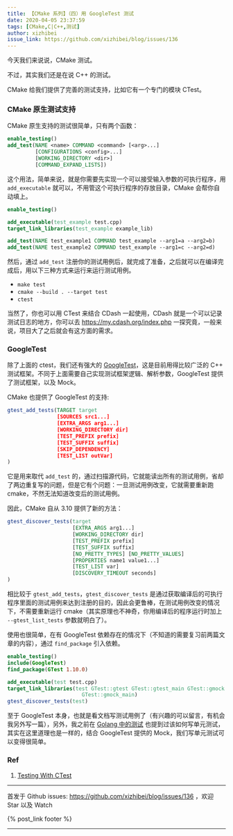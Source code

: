 ```yaml
---
title: 【CMake 系列】（四）用 GoogleTest 测试
date: 2020-04-05 23:37:59
tags: [CMake,C|C++,测试]
author: xizhibei
issue_link: https://github.com/xizhibei/blog/issues/136
---
```

<!-- en_title: cmake-4-test-with-google-test -->

今天我们来说说，CMake 测试。

不过，其实我们还是在说 C++ 的测试。

CMake 给我们提供了完善的测试支持，比如它有一个专门的模块 CTest。

### CMake 原生测试支持

CMake 原生支持的测试很简单，只有两个函数：

```cmake
enable_testing()
add_test(NAME <name> COMMAND <command> [<arg>...]
         [CONFIGURATIONS <config>...]
         [WORKING_DIRECTORY <dir>]
         [COMMAND_EXPAND_LISTS])
```

这个用法，简单来说，就是你需要先实现一个可以接受输入参数的可执行程序，用 `add_executable` 就可以，不用管这个可执行程序的存放目录，CMake 会帮你自动填上。

```cmake
enable_testing()

add_executable(test_example test.cpp)
target_link_libraries(test_example example_lib)

add_test(NAME test_example1 COMMAND test_example --arg1=a --arg2=b)
add_test(NAME test_example2 COMMAND test_example --arg1=c --arg2=d)
```

然后，通过 `add_test` 注册你的测试用例后，就完成了准备，之后就可以在编译完成后，用以下三种方式来运行来运行测试用例。

-   `make test`
-   `cmake --build . --target test`
-   `ctest`

当然了，你也可以用 CTest 来结合 CDash 一起使用，CDash 就是一个可以记录测试日志的地方，你可以去 <https://my.cdash.org/index.php> 一探究竟，一般来说，项目大了之后就会有这方面的需求。

### GoogleTest

除了上面的 ctest，我们还有强大的 [GoogleTest](https://github.com/google/googletest)，这是目前用得比较广泛的 C++ 测试框架。不同于上面需要自己实现测试框架逻辑、解析参数，GoogleTest 提供了测试框架，以及 Mock。

CMake 也提供了 GoogleTest 的支持:

```cmake
gtest_add_tests(TARGET target
                [SOURCES src1...]
                [EXTRA_ARGS arg1...]
                [WORKING_DIRECTORY dir]
                [TEST_PREFIX prefix]
                [TEST_SUFFIX suffix]
                [SKIP_DEPENDENCY]
                [TEST_LIST outVar]
)
```

它是用来取代 `add_test` 的，通过扫描源代码，它就能读出所有的测试用例，省却了两边重复写的问题，但是它有个问题：一旦测试用例改变，它就需要重新跑 cmake，不然无法知道改变后的测试用例。

因此，CMake 自从 3.10 提供了新的方法：

```cmake
gtest_discover_tests(target
                     [EXTRA_ARGS arg1...]
                     [WORKING_DIRECTORY dir]
                     [TEST_PREFIX prefix]
                     [TEST_SUFFIX suffix]
                     [NO_PRETTY_TYPES] [NO_PRETTY_VALUES]
                     [PROPERTIES name1 value1...]
                     [TEST_LIST var]
                     [DISCOVERY_TIMEOUT seconds]
)
```

相比较于 `gtest_add_tests`，`gtest_discover_tests` 是通过获取编译后的可执行程序里面的测试用例来达到注册的目的，因此会更鲁棒，在测试用例改变的情况下，不需要重新运行 cmake（其实原理也不神奇，你用编译后的程序运行时加上 `--gtest_list_tests` 参数就明白了）。

使用也很简单，在有 GoogleTest 依赖存在的情况下（不知道的需要复习前两篇文章的内容），通过 `find_package` 引入依赖。

```cmake
enable_testing()
include(GoogleTest)
find_package(GTest 1.10.0)

add_executable(test test.cpp)
target_link_libraries(test GTest::gtest GTest::gtest_main GTest::gmock
                        GTest::gmock_main)
gtest_discover_tests(test)
```

至于 GoogleTest 本身，也就是看文档写测试用例了（有兴趣的可以留言，有机会我另外写一篇），另外，我之前在 [Golang 中的测试](https://github.com/xizhibei/blog/issues/95) 也提到过该如何写单元测试，其实在这里道理也是一样的，结合 GoogleTest 提供的 Mock，我们写单元测试可以变得很简单。

### Ref

1.  [Testing With CTest](https://gitlab.kitware.com/cmake/community/-/wikis/doc/ctest/Testing-With-CTest)


***
首发于 Github issues: https://github.com/xizhibei/blog/issues/136 ，欢迎 Star 以及 Watch

{% post_link footer %}
***